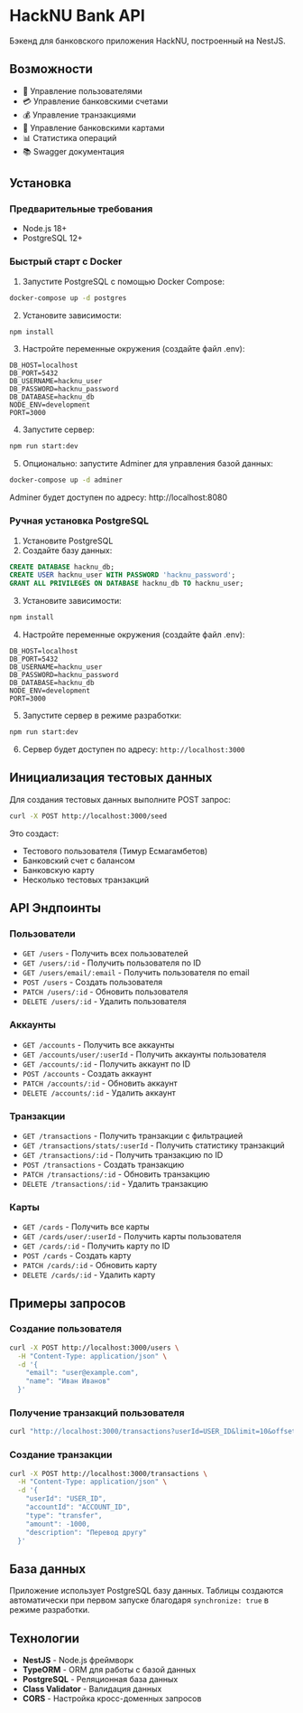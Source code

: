 # HackNU Bank API

Бэкенд для банковского приложения HackNU, построенный на NestJS.

## Возможности

- 🏦 Управление пользователями
- 💳 Управление банковскими счетами
- 💰 Управление транзакциями
- 🎴 Управление банковскими картами
- 📊 Статистика операций
- 📚 Swagger документация

## Установка

### Предварительные требования
- Node.js 18+
- PostgreSQL 12+

### Быстрый старт с Docker

1. Запустите PostgreSQL с помощью Docker Compose:
```bash
docker-compose up -d postgres
```

2. Установите зависимости:
```bash
npm install
```

3. Настройте переменные окружения (создайте файл .env):
```env
DB_HOST=localhost
DB_PORT=5432
DB_USERNAME=hacknu_user
DB_PASSWORD=hacknu_password
DB_DATABASE=hacknu_db
NODE_ENV=development
PORT=3000
```

4. Запустите сервер:
```bash
npm run start:dev
```

5. Опционально: запустите Adminer для управления базой данных:
```bash
docker-compose up -d adminer
```
Adminer будет доступен по адресу: http://localhost:8080

### Ручная установка PostgreSQL

1. Установите PostgreSQL
2. Создайте базу данных:
```sql
CREATE DATABASE hacknu_db;
CREATE USER hacknu_user WITH PASSWORD 'hacknu_password';
GRANT ALL PRIVILEGES ON DATABASE hacknu_db TO hacknu_user;
```

3. Установите зависимости:
```bash
npm install
```

4. Настройте переменные окружения (создайте файл .env):
```env
DB_HOST=localhost
DB_PORT=5432
DB_USERNAME=hacknu_user
DB_PASSWORD=hacknu_password
DB_DATABASE=hacknu_db
NODE_ENV=development
PORT=3000
```

5. Запустите сервер в режиме разработки:
```bash
npm run start:dev
```

6. Сервер будет доступен по адресу: `http://localhost:3000`

## Инициализация тестовых данных

Для создания тестовых данных выполните POST запрос:
```bash
curl -X POST http://localhost:3000/seed
```

Это создаст:
- Тестового пользователя (Тимур Есмагамбетов)
- Банковский счет с балансом
- Банковскую карту
- Несколько тестовых транзакций

## API Эндпоинты

### Пользователи
- `GET /users` - Получить всех пользователей
- `GET /users/:id` - Получить пользователя по ID
- `GET /users/email/:email` - Получить пользователя по email
- `POST /users` - Создать пользователя
- `PATCH /users/:id` - Обновить пользователя
- `DELETE /users/:id` - Удалить пользователя

### Аккаунты
- `GET /accounts` - Получить все аккаунты
- `GET /accounts/user/:userId` - Получить аккаунты пользователя
- `GET /accounts/:id` - Получить аккаунт по ID
- `POST /accounts` - Создать аккаунт
- `PATCH /accounts/:id` - Обновить аккаунт
- `DELETE /accounts/:id` - Удалить аккаунт

### Транзакции
- `GET /transactions` - Получить транзакции с фильтрацией
- `GET /transactions/stats/:userId` - Получить статистику транзакций
- `GET /transactions/:id` - Получить транзакцию по ID
- `POST /transactions` - Создать транзакцию
- `PATCH /transactions/:id` - Обновить транзакцию
- `DELETE /transactions/:id` - Удалить транзакцию

### Карты
- `GET /cards` - Получить все карты
- `GET /cards/user/:userId` - Получить карты пользователя
- `GET /cards/:id` - Получить карту по ID
- `POST /cards` - Создать карту
- `PATCH /cards/:id` - Обновить карту
- `DELETE /cards/:id` - Удалить карту

## Примеры запросов

### Создание пользователя
```bash
curl -X POST http://localhost:3000/users \
  -H "Content-Type: application/json" \
  -d '{
    "email": "user@example.com",
    "name": "Иван Иванов"
  }'
```

### Получение транзакций пользователя
```bash
curl "http://localhost:3000/transactions?userId=USER_ID&limit=10&offset=0"
```

### Создание транзакции
```bash
curl -X POST http://localhost:3000/transactions \
  -H "Content-Type: application/json" \
  -d '{
    "userId": "USER_ID",
    "accountId": "ACCOUNT_ID",
    "type": "transfer",
    "amount": -1000,
    "description": "Перевод другу"
  }'
```

## База данных

Приложение использует PostgreSQL базу данных. Таблицы создаются автоматически при первом запуске благодаря `synchronize: true` в режиме разработки.

## Технологии

- **NestJS** - Node.js фреймворк
- **TypeORM** - ORM для работы с базой данных
- **PostgreSQL** - Реляционная база данных
- **Class Validator** - Валидация данных
- **CORS** - Настройка кросс-доменных запросов